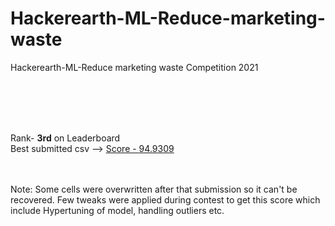 # Hackerearth-ML-Reduce-marketing-waste
Hackerearth-ML-Reduce marketing waste Competition 2021

<br />
<br />
<br />
<br />

Rank- **3rd** on Leaderboard 
<br />
Best submitted csv --> [Score - 94.9309](https://github.com/thedivyanshuyadav/Hackerearth-ML-Reduce-marketing-waste/blob/main/best_submission.csv)

<br />
<br />
Note: Some cells were overwritten after that submission so it can't be recovered. Few tweaks were applied during contest to get this score which include Hypertuning of model, handling outliers etc.
